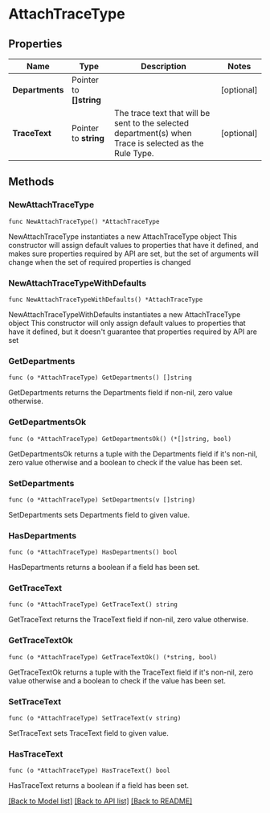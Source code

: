 # AttachTraceType

## Properties

Name | Type | Description | Notes
------------ | ------------- | ------------- | -------------
**Departments** | Pointer to **[]string** |  | [optional] 
**TraceText** | Pointer to **string** | The trace text that will be sent to the selected department(s) when Trace is selected as the Rule Type. | [optional] 

## Methods

### NewAttachTraceType

`func NewAttachTraceType() *AttachTraceType`

NewAttachTraceType instantiates a new AttachTraceType object
This constructor will assign default values to properties that have it defined,
and makes sure properties required by API are set, but the set of arguments
will change when the set of required properties is changed

### NewAttachTraceTypeWithDefaults

`func NewAttachTraceTypeWithDefaults() *AttachTraceType`

NewAttachTraceTypeWithDefaults instantiates a new AttachTraceType object
This constructor will only assign default values to properties that have it defined,
but it doesn't guarantee that properties required by API are set

### GetDepartments

`func (o *AttachTraceType) GetDepartments() []string`

GetDepartments returns the Departments field if non-nil, zero value otherwise.

### GetDepartmentsOk

`func (o *AttachTraceType) GetDepartmentsOk() (*[]string, bool)`

GetDepartmentsOk returns a tuple with the Departments field if it's non-nil, zero value otherwise
and a boolean to check if the value has been set.

### SetDepartments

`func (o *AttachTraceType) SetDepartments(v []string)`

SetDepartments sets Departments field to given value.

### HasDepartments

`func (o *AttachTraceType) HasDepartments() bool`

HasDepartments returns a boolean if a field has been set.

### GetTraceText

`func (o *AttachTraceType) GetTraceText() string`

GetTraceText returns the TraceText field if non-nil, zero value otherwise.

### GetTraceTextOk

`func (o *AttachTraceType) GetTraceTextOk() (*string, bool)`

GetTraceTextOk returns a tuple with the TraceText field if it's non-nil, zero value otherwise
and a boolean to check if the value has been set.

### SetTraceText

`func (o *AttachTraceType) SetTraceText(v string)`

SetTraceText sets TraceText field to given value.

### HasTraceText

`func (o *AttachTraceType) HasTraceText() bool`

HasTraceText returns a boolean if a field has been set.


[[Back to Model list]](../README.md#documentation-for-models) [[Back to API list]](../README.md#documentation-for-api-endpoints) [[Back to README]](../README.md)


